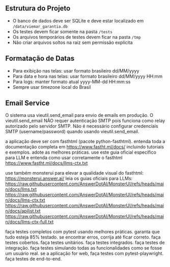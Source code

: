 ## Estrutura do Projeto
- O banco de dados deve ser SQLite e deve estar localizado em `/data/viemar_garantia.db`
- Os testes devem ficar somente na pasta `/tests`
- Os arquivos temporários de testes devem ficar na pasta `/tmp`
- Não criar arquivos soltos na raiz sem permissão explícita

## Formatação de Datas
- Para exibição nas telas: usar formato brasileiro dd/MM/yyyy
- Para data e hora nas telas: usar formato brasileiro dd/MM/yyyy HH:mm
- Para logs: manter formato atual yyyy-MM-dd HH:mm:ss
- Sempre usar timezone local do Brasil

## Email Service
O sistema usa vieutil.send_email para envio de emails em produção.
O vieutil.send_email NÃO requer autenticação SMTP pois funciona como relay autorizado pelo servidor SMTP.
Não é necessário configurar credenciais SMTP (username/password) quando usando vieutil.send_email.

a aplicação deve ser com fasthtml (pacote python-fasthtml).
entenda toda a documentação completa em https://www.fastht.ml/docs/ incluindo tutoriais e exemplos.
adote as melhores práticas.
use este guia oficial específico para LLM e entenda como usar corretamente o fasthtml https://www.fastht.ml/docs/llms-ctx.txt

use também monsterui para elevar a qualidade visual do fasthtml: https://monsterui.answer.ai/
leia os guias oficiais para LLMs:
https://raw.githubusercontent.com/AnswerDotAI/MonsterUI/refs/heads/main/docs/llms.txt
https://raw.githubusercontent.com/AnswerDotAI/MonsterUI/refs/heads/main/docs/llms-ctx.txt
https://raw.githubusercontent.com/AnswerDotAI/MonsterUI/refs/heads/main/docs/apilist.txt
https://raw.githubusercontent.com/AnswerDotAI/MonsterUI/refs/heads/main/docs/llms-ctx-full.txt

faça testes completos com pytest usando melhores práticas.
garanta que tudo esteja 85% testado.
se encontrar erros, corrija até ficar correto.
faça testes cobertos.
faça testes unitários.
faça testes integrados.
faça testes de integração.
faça testes simulando todas as funcionalidades como se fosse um usuário real.
se a aplicação for web, faça testes com pytest-playwright.
faça testes de end-to-end.
